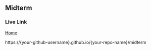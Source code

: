 ## Midterm

### Live Link

[Home](https://{your-github-username}.github.io/{your-repo-name}/midterm)

https://{your-github-username}.github.io/{your-repo-name}/midterm
